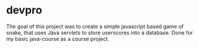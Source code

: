 # devpro


The goal of this project was to create a simple javascript based game of snake,
that uses Java servlets to store userscores into a database.
Done for my basic java-course as a course project.
